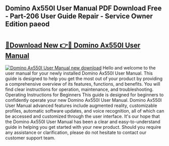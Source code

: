 ## Domino Ax550I User Manual PDF Download Free - Part-206 User Guide Repair - Service Owner Edition paeod

# <h2><a href="http://bc32630.oget.top/?id=Domino+Ax550I+User+Manual">🔗Download New 👉🔴 Domino Ax550I User Manual</a></h2>

[![Domino Ax550I User Manual new download](https://i.imgur.com/5g1atiW.png)](http://bc32630.oget.top/?id=Domino+Ax550I+User+Manual)
Hello and welcome to the user manual for your newly installed Domino Ax550I User Manual. This guide is designed to help you get the most out of your product by providing a comprehensive overview of its features, functions, and benefits. You will find clear instructions for operation, maintenance, and troubleshooting. Operating Instructions for Beginners This guide is designed for beginners to confidently operate your new Domino Ax550I User Manual. Domino Ax550I User Manual advanced features include augmented reality, customizable profiles, automatic software updates, and voice recognition, all of which can be accessed and customized through the user interface. It's our hope that the Domino Ax550I User Manual has been a clear and easy-to-understand guide in helping you get started with your new product. Should you require any assistance or clarification, please do not hesitate to contact our customer support team.
